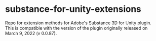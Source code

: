 # substance-for-unity-extensions
Repo for extension methods for Adobe's Substance 3D for Unity plugin. This is compatible with the version of the plugin originally released on March 9, 2022 (v 0.0.87).
